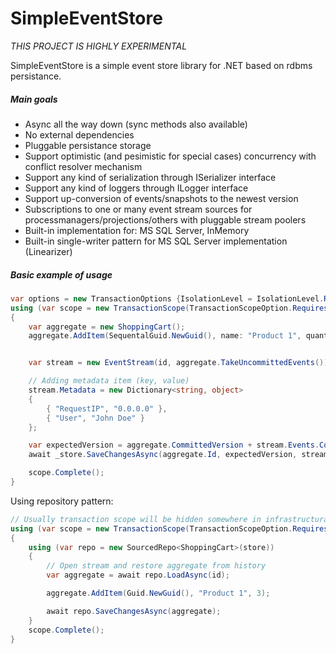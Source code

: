 # SimpleEventStore

*THIS PROJECT IS HIGHLY EXPERIMENTAL*

SimpleEventStore is a simple event store library for .NET based on rdbms persistance.

##### Main goals

 - Async all the way down (sync methods also available)
 - No external dependencies
 - Pluggable persistance storage
 - Support optimistic (and pesimistic for special cases) concurrency with conflict resolver mechanism
 - Support any kind of serialization through ISerializer interface
 - Support any kind of loggers through ILogger interface
 - Support up-conversion of events/snapshots to the newest version
 - Subscriptions to one or many event stream sources for processmanagers/projections/others with pluggable stream poolers
 - Built-in implementation for: MS SQL Server, InMemory
 - Built-in single-writer pattern for MS SQL Server implementation (Linearizer)


##### Basic example of usage

``` c#
var options = new TransactionOptions {IsolationLevel = IsolationLevel.ReadCommitted};
using (var scope = new TransactionScope(TransactionScopeOption.RequiresNew, options, TransactionScopeAsyncFlowOption.Enabled))
{
    var aggregate = new ShoppingCart();
    aggregate.AddItem(SequentalGuid.NewGuid(), name: "Product 1", quantity: 3);


    var stream = new EventStream(id, aggregate.TakeUncommittedEvents());

    // Adding metadata item (key, value)
    stream.Metadata = new Dictionary<string, object>
    {
        { "RequestIP", "0.0.0.0" },
        { "User", "John Doe" }
    };

    var expectedVersion = aggregate.CommittedVersion + stream.Events.Count;
    await _store.SaveChangesAsync(aggregate.Id, expectedVersion, stream);

    scope.Complete();
}
```

Using repository pattern:
``` c#
// Usually transaction scope will be hidden somewhere in infrastructural part of code
using (var scope = new TransactionScope(TransactionScopeOption.RequiresNew, options, TransactionScopeAsyncFlowOption.Enabled))
{
    using (var repo = new SourcedRepo<ShoppingCart>(store))
    {
        // Open stream and restore aggregate from history
        var aggregate = await repo.LoadAsync(id);

        aggregate.AddItem(Guid.NewGuid(), "Product 1", 3);

        await repo.SaveChangesAsync(aggregate);
    }
    scope.Complete();
}
```
